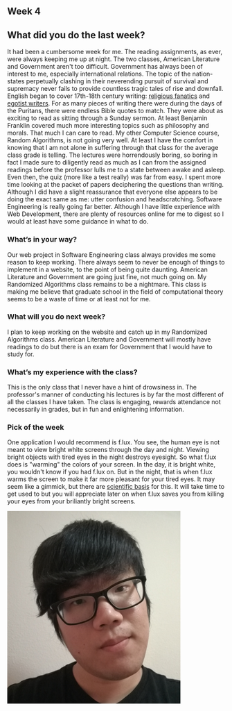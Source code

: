 ## Week 4

## What did you do the last week?

It had been a cumbersome week for me. The reading assignments, as ever, were always keeping me up at night. The two classes, American Literature and Government aren't too difficult. Government has always been of interest to me, especially international relations. The topic of the nation-states perpetually clashing in their neverending pursuit of survival and supremacy never fails to provide countless tragic tales of rise and downfall. English began to cover 17th-18th century writing: [religious fanatics](https://en.wikipedia.org/wiki/Puritans) and [egotist writers](https://en.wikipedia.org/wiki/Benjamin_Franklin). For as many pieces of writing there were during the days of the Puritans, there were endless Bible quotes to match. They were about as exciting to read as sitting through a Sunday sermon. At least Benjamin Franklin covered much more interesting topics such as philosophy and morals. That much I can care to read. My other Computer Science course, Random Algorithms, is not going very well. At least I have the comfort in knowing that I am not alone in suffering through that class for the average class grade is telling. The lectures were horrendously boring, so boring in fact I made sure to diligently read as much as I can from the assigned readings before the professor lulls me to a state between awake and asleep. Even then, the quiz (more like a test really) was far from easy. I spent more time looking at the packet of papers deciphering the questions than writing. Although I did have a slight reassurance that everyone else appears to be doing the exact same as me: utter confusion and headscratching. Software Engineering is really going far better. Although I have little experience with Web Development, there are plenty of resources online for me to digest so I would at least have some guidance in what to do.

### What’s in your way?

Our web project in Software Engineering class always provides me some reason to keep working. There always seem to never be enough of things to implement in a website, to the point of being quite daunting. American Literature and Government are going just fine, not much going on. My Randomized Algorithms class remains to be a nightmare. This class is making me believe that graduate school in the field of computational theory seems to be a waste of time or at least not for me.

### What will you do next week?

I plan to keep working on the website and catch up in my Randomized Algorithms class. American Literature and Government will mostly have readings to do but there is an exam for Government that I would have to study for.

### What’s my experience with the class?

This is the only class that I never have a hint of drowsiness in. The professor's manner of conducting his lectures is by far the most different of all the classes I have taken. The class is engaging, rewards attendance not necessarily in grades, but in fun and enlightening information.

### Pick of the week

One application I would recommend is f.lux. You see, the human eye is not meant to view bright white screens through the day and night. Viewing bright objects with tired eyes in the night destroys eyesight. So what f.lux does is "warming" the colors of your screen. In the day, it is bright white, you wouldn't know if you had f.lux on. But in the night, that is when f.lux warms the screen to make it far more pleasant for your tired eyes. It may seem like a gimmick, but there are [scientific basis](https://justgetflux.com/research.html) for this. It will take time to get used to but you will appreciate later on when f.lux saves you from killing your eyes from your briliantly bright screens.

<img src="https://github.com/straitlaced/blog/blob/master/images/IMG_20180128_232146%5B1%5D.jpg.png" width="400">
